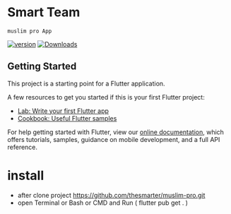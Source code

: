 # Smart Team
    muslim pro App

[![version](https://img.shields.io/badge/version-2.0.0-cyan.svg)](https://github.com//thesmarter/muslim-pro/tree/master)
[![Downloads](https://PlayBadges.pavi2410.me/badge/downloads?id=com.detatech.Azkar)](https://play.google.com/store/apps/details?id=com.detatech.Azkar)

## Getting Started

This project is a starting point for a Flutter application.

A few resources to get you started if this is your first Flutter project:

- [Lab: Write your first Flutter app](https://flutter.dev/docs/get-started/codelab)
- [Cookbook: Useful Flutter samples](https://flutter.dev/docs/cookbook)

For help getting started with Flutter, view our
[online documentation](https://flutter.dev/docs), which offers tutorials,
samples, guidance on mobile development, and a full API reference.

# install
- after clone project https://github.com/thesmarter/muslim-pro.git
- open Terminal or Bash or CMD and Run ( flutter pub get . )
